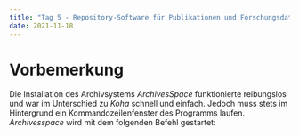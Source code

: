 ```yaml
---
title: "Tag 5 - Repository-Software für Publikationen und Forschungsdatenn"
date: 2021-11-18
---
```


# Vorbemerkung
Die Installation des Archivsystems *ArchivesSpace* funktionierte reibungslos und war im Unterschied zu *Koha* schnell und einfach. Jedoch muss stets im Hintergrund ein Kommandozeilenfenster des Programms laufen. *Archivesspace* wird mit dem folgenden Befehl gestartet:
